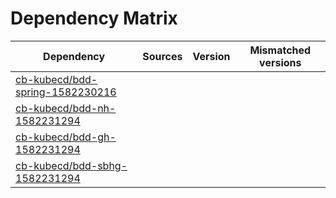 # Dependency Matrix

Dependency | Sources | Version | Mismatched versions
---------- | ------- | ------- | -------------------
[cb-kubecd/bdd-spring-1582230216](https://github.com/cb-kubecd/bdd-spring-1582230216.git) |  | []() | 
[cb-kubecd/bdd-nh-1582231294](https://github.com/cb-kubecd/bdd-nh-1582231294.git) |  | []() | 
[cb-kubecd/bdd-gh-1582231294](https://github.com/cb-kubecd/bdd-gh-1582231294.git) |  | []() | 
[cb-kubecd/bdd-sbhg-1582231294](https://github.com/cb-kubecd/bdd-sbhg-1582231294.git) |  | []() | 
